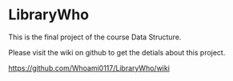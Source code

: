 LibraryWho
==========

This is the final project of the course Data Structure.

Please visit the wiki on github to get the detials about this project.

<https://github.com/Whoami0117/LibraryWho/wiki>